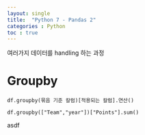 ```yaml
---
layout: single
title:  "Python 7 - Pandas 2"
categories : Python
toc : true
---
```




여러가지 데이터를 handling 하는 과정

# Groupby



```
df.groupby(묶음 기준 칼럼)[적용되는 칼럼].연산()

df.groupby(["Team","year"])["Points"].sum()
```

asdf
